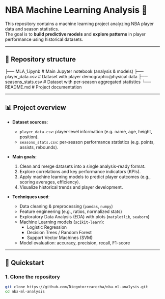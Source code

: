 # NBA Machine Learning Analysis 🏀

This repository contains a machine learning project analyzing NBA player data and season statistics.  
The goal is to **build predictive models** and **explore patterns** in player performance using historical datasets.

---

## 📂 Repository structure
├── MLA_1.ipynb # Main Jupyter notebook (analysis & models)
├── player_data.csv # Dataset with player demographic/physical data
├── seasons_stats.csv # Dataset with per-season aggregated statistics
└── README.md # Project documentation

---

## 📊 Project overview
- **Dataset sources**:  
  - `player_data.csv`: player-level information (e.g. name, age, height, position).  
  - `seasons_stats.csv`: per-season performance statistics (e.g. points, assists, rebounds).  

- **Main goals**:  
  1. Clean and merge datasets into a single analysis-ready format.  
  2. Explore correlations and key performance indicators (KPIs).  
  3. Apply machine learning models to predict player outcomes (e.g., scoring averages, efficiency).  
  4. Visualize historical trends and player development.  

- **Techniques used**:  
  - Data cleaning & preprocessing (`pandas`, `numpy`)  
  - Feature engineering (e.g., ratios, normalized stats)  
  - Exploratory Data Analysis (EDA) with plots (`matplotlib`, `seaborn`)  
  - Machine Learning models (`scikit-learn`):
    - Logistic Regression
    - Decision Trees / Random Forest
    - Support Vector Machines (SVM)
  - Model evaluation: accuracy, precision, recall, F1-score

---

## 🚀 Quickstart
### 1. Clone the repository
```bash
git clone https://github.com/Diegotorrearecha/nba-ml-analysis.git
cd nba-ml-analysis



